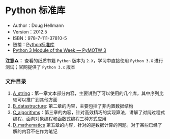 # Python 标准库

* Author：Doug Hellmann
* Version：2012.5
* ISBN：978-7-111-37810-5
* 链接：[Python标准库](https://book.douban.com/subject/10773324/)
* [Python 3 Module of the Week — PyMOTW 3](https://pymotw.com/3/index.html)

**注意⚠️：** 查看的纸质书籍 `Python` 版本为 `2.X`，学习中直接使用 `Python 3.X` 进行测试；官网提供了 `Python 3.x` 版本 



### 文件目录

1. [A_string](A_string.md)：第一章文本部分内容，主要讲到了可以使用的几个库，其中序列比较可以推广到其他方面
2. [B_datastructure](B_datastructure.md): 第二章的内容，主要包括了非内置数据结构
3. [C_algorithms](C_algorithms.md)：第三章的内容，针对高效精巧的实现算法，讲解了对纯过程式编程、面向对象编程和函数式编程三种方式应用
4. [D_mathematics](D_mathematics.md) 第五章的内容，针对的是数据计算的问题。对于某些已经了解的内容不在作为笔记


